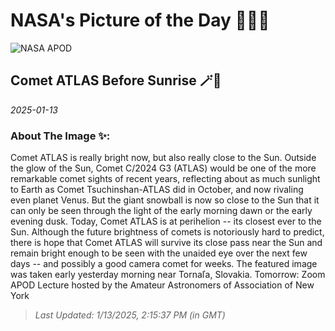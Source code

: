 
# NASA's Picture of the Day 🧑‍🚀💫

  ![NASA APOD](https://apod.nasa.gov/apod/image/2501/CometAtlas_Horalek_960.jpg)
  
  ## Comet ATLAS Before Sunrise 🪄🌌
  
  _2025-01-13_
  
  ### About The Image ✨: 
  
  Comet ATLAS is really bright now, but also really close to the Sun. Outside the glow of the Sun, Comet C/2024 G3 (ATLAS) would be one of the more remarkable comet sights of recent years, reflecting about as much sunlight to Earth as Comet Tsuchinshan-ATLAS did in October, and now rivaling even planet Venus. But the giant snowball is now so close to the Sun that it can only be seen through the light of the early morning dawn or the early evening dusk. Today, Comet ATLAS is at perihelion -- its closest ever to the Sun.  Although the future brightness of comets is notoriously hard to predict, there is hope that Comet ATLAS will survive its close pass near the Sun and remain bright enough to be seen with the unaided eye over the next few days -- and possibly a good camera comet for weeks. The featured image was taken early yesterday morning near Tornaľa, Slovakia.   Tomorrow: Zoom APOD Lecture hosted by the Amateur Astronomers of Association of New York
  
  
  
  > _Last Updated: 1/13/2025, 2:15:37 PM (in GMT)_
  